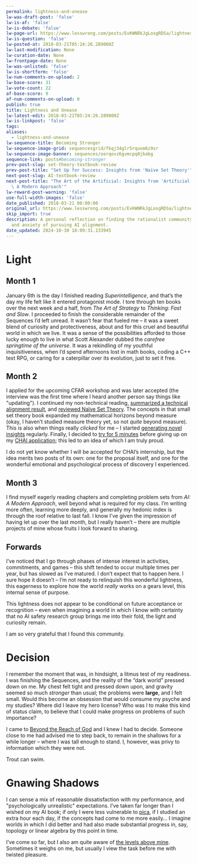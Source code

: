 ```yaml
---
permalink: lightness-and-unease
lw-was-draft-post: 'false'
lw-is-af: 'false'
lw-is-debate: 'false'
lw-page-url: https://www.lesswrong.com/posts/EvKWNRkJgLosgRDSa/lightness-and-unease
lw-is-question: 'false'
lw-posted-at: 2018-03-21T05:24:26.289000Z
lw-last-modification: None
lw-curation-date: None
lw-frontpage-date: None
lw-was-unlisted: 'false'
lw-is-shortform: 'false'
lw-num-comments-on-upload: 2
lw-base-score: 31
lw-vote-count: 22
af-base-score: 9
af-num-comments-on-upload: 0
publish: true
title: Lightness and Unease
lw-latest-edit: 2018-03-21T05:24:26.289000Z
lw-is-linkpost: 'false'
tags:
aliases:
  - lightness-and-unease
lw-sequence-title: Becoming Stronger
lw-sequence-image-grid: sequencesgrid/fkqj34glr5rquxm6z9sr
lw-sequence-image-banner: sequences/oerqovz6gvmcpq8jbabg
sequence-link: posts#becoming-stronger
prev-post-slug: set-theory-textbook-review
prev-post-title: "Set Up for Success: Insights from 'Naïve Set Theory'"
next-post-slug: AI-textbook-review
next-post-title: "The Art of the Artificial: Insights from 'Artificial Intelligence:\
  \ A Modern Approach'"
lw-reward-post-warning: 'false'
use-full-width-images: 'false'
date_published: 2018-03-21 00:00:00
original_url: https://www.lesswrong.com/posts/EvKWNRkJgLosgRDSa/lightness-and-unease
skip_import: true
description: A personal reflection on finding the rationalist community and the joy
  and anxiety of pursuing AI alignment.
date_updated: 2024-10-30 18:09:31.133945
---
```



# Light

## Month 1

January 6th is the day I finished reading _Superintelligence_, and that’s the day my life felt like it entered protagonist mode. I tore through ten books over the next week and a half, from _The Art of Strategy_ to _Thinking: Fast and Slow_. I proceeded to finish the considerable remainder of the Sequences I’d left unread. It wasn’t fear that fueled me – it was a sweet blend of curiosity and protectiveness, about and for this cruel and beautiful world in which we live. It was a sense of the possibilities afforded to those lucky enough to live in what Scott Alexander dubbed the _carefree springtime of the universe_. It was a rekindling of my youthful inquisitiveness, when I’d spend afternoons lost in math books, coding a C++ text RPG, or caring for a caterpillar over its evolution, just to set it free.

## Month 2

I applied for the upcoming CFAR workshop and was later accepted (the interview was the first time where I heard another person say things like "updating"). I continued my non-technical reading, [summarized a technical alignment result](/toy-instrumental-convergence-paper-walkthrough), and [reviewed Naïve Set Theory](/set-theory-textbook-review). The concepts in that small set theory book expanded my mathematical horizons beyond measure (okay, I haven’t studied measure theory yet, so not _quite_ beyond measure). This is also when things really _clicked_ for me – I started [generating novel insights](/how-to-dissolve-it) regularly. Finally, I decided to [try for 5 minutes](https://www.readthesequences.com/UseTheTryHarderLuke) before giving up on my [CHAI application](http://humancompatible.ai/jobs); this led to an idea of which I am truly proud.

I do not yet know whether I will be accepted for CHAI’s internship, but the idea merits two posts of its own: one for the proposal itself, and one for the wonderful emotional and psychological process of discovery I experienced.

## Month 3

I find myself eagerly reading chapters and completing problem sets from _AI: A Modern Approach_, well beyond what is required for my class. I’m writing more often, learning more deeply, and generally my hedonic index is through the roof relative to last fall. I know I’ve given the impression of having let up over the last month, but I really haven’t – there are multiple projects of mine whose fruits I look forward to sharing.

## Forwards

I’ve noticed that I go through phases of intense interest in activities, commitments, and games – this shift tended to occur multiple times per year, but has slowed as I’ve matured. I don’t expect that to happen here. I sure hope it doesn’t – I’m not ready to relinquish this wonderful lightness, this eagerness to explore how the world _really_ works on a gears level, this internal sense of purpose.

This lightness does not appear to be conditional on future acceptance or recognition – even when imagining a world in which I know with certainty that no AI safety research group brings me into their fold, the light and curiosity remain.

I am so very grateful that I found this community.

# Decision

I remember the moment that was, in hindsight, a litmus test of my readiness. I was finishing the Sequences, and the reality of the “dark world” pressed down on me. My chest felt tight and pressed down upon, and gravity seemed so much _stronger_ than usual; the problems were **large**, and I felt small. Would this become an obsession that would consume my psyche and my studies? Where did I leave my hero license? Who was I to make this kind of status claim, to believe that I could make progress on problems of such importance?

I came to [Beyond the Reach of God](https://www.lesswrong.com/posts/sYgv4eYH82JEsTD34/beyond-the-reach-of-god) and I knew I had to decide. Someone close to me had advised me to step back, to remain in the shallows for a while longer – where I was tall enough to stand. I, however, was privy to information which they were not.

Trout can swim.

# Gnawing Shadows

I can sense a mix of reasonable dissatisfaction with my performance, and "psychologically unrealistic" expectations. I’ve taken far longer than I wished on my AI book; if only I were less vulnerable to [pica](http://lesswrong.com/lw/15w/experiential_pica/), if I studied an extra hour each day, if the concepts had come to me more easily… I imagine worlds in which I did better and had also made substantial progress in, say, topology or linear algebra by this point in time.

I’ve come so far, but I also am quite aware of [the levels above mine](https://www.readthesequences.com/TheLevelAboveMine). Sometimes it weighs on me, but usually I view the task before me with twisted pleasure.